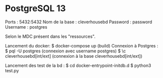 # PostgreSQL 13

Ports : 5432:5432
Nom de la base : cleverhousebd
Password : password
Username : postgres

Selon le MDC présent dans les "ressources".

Lancement du docker: 
    $ docker-compose up (build)
Connexion à Postgres :
    $ pql -U postgres (connexion avec username postgres)
    $ \c cleverhousebd[int/ext] (connexion à la base cleverhousebd[int/ext])

Lancement des test de la bd :
    $ cd docker-entrypoint-initdb.d
    $ python3 test.py